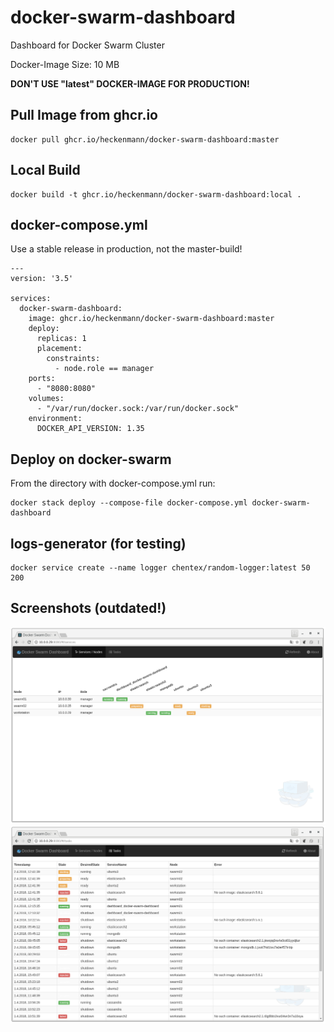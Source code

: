 # docker-swarm-dashboard
Dashboard for Docker Swarm Cluster

Docker-Image Size: 10 MB

**DON'T USE "latest" DOCKER-IMAGE FOR PRODUCTION!**

## Pull Image from ghcr.io
```
docker pull ghcr.io/heckenmann/docker-swarm-dashboard:master
```

## Local Build
```
docker build -t ghcr.io/heckenmann/docker-swarm-dashboard:local .
```

## docker-compose.yml
Use a stable release in production, not the master-build!
```
---
version: '3.5'

services:
  docker-swarm-dashboard:
    image: ghcr.io/heckenmann/docker-swarm-dashboard:master
    deploy:
      replicas: 1
      placement:
        constraints:
          - node.role == manager
    ports:
      - "8080:8080"
    volumes:
      - "/var/run/docker.sock:/var/run/docker.sock"
    environment:
      DOCKER_API_VERSION: 1.35
```

## Deploy on docker-swarm
From the directory with docker-compose.yml run:
```
docker stack deploy --compose-file docker-compose.yml docker-swarm-dashboard
```

## logs-generator (for testing)
```
docker service create --name logger chentex/random-logger:latest 50 200
```

## Screenshots (outdated!)

![Container Dashboard](screenshots/container.png)
![Tasks Timeline](screenshots/tasks.png)